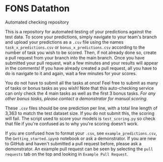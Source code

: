 # FONS Datathon
Automated checking repository

This is a repository for automated testing of your predictions against the test data.
To score your predictions, simply navigate to your team's branch and upload your predictions as a `.csv` file using the names `task_x_predictions.csv` or `bonus_x_predictions.csv` according to the number of task you wish to be scored. Then, if not already done so, create a pull request from your branch into the main branch. Once you have submitted your pull request, wait a few minutes and your results will appear in the comments! If you have already created a pull request, all you have to do is navigate to it and again, wait a few minutes for your scores. 

You do not have to submit all the tasks at once! Feel free to submit as many of tasks or bonus tasks as you wish! Note that this auto-checking service can only check the 4 main tasks as well as the first 3 bonus tasks. *For any other bonus tasks, please contact a demonstrator for manual scoring.*


These `.csv` files should be one prediction per line, with a total line length of 3,363 to match the test dataset size.
If you do not submit this, the scoring will fail.
The script used to score your models is `test_scoring.py` so check that file if you're confused as to why you're scoring doesn't work.


If you are confused how to format your `.csv`, see `example_predictions.csv`, the `Getting_started.ipynb` notebook or ask a demonstrator.
If you are new to GitHub and haven't submitted a pull request before, please ask a demonstrator.
An example pull request can be seen by selecting the `pull requests` tab on the top and looking in `Example Pull Request`.
